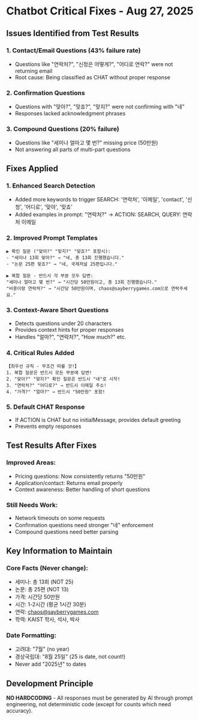 # Chatbot Critical Fixes - Aug 27, 2025

## Issues Identified from Test Results

### 1. Contact/Email Questions (43% failure rate)
- Questions like "연락처?", "신청은 어떻게?", "어디로 연락?" were not returning email
- Root cause: Being classified as CHAT without proper response

### 2. Confirmation Questions 
- Questions with "맞아?", "맞죠?", "맞지?" were not confirming with "네"
- Responses lacked acknowledgment phrases

### 3. Compound Questions (20% failure)
- Questions like "세미나 얼마고 몇 번?" missing price (50만원)
- Not answering all parts of multi-part questions

## Fixes Applied

### 1. Enhanced Search Detection
- Added more keywords to trigger SEARCH: '연락처', '이메일', 'contact', '신청', '어디로', '맞아', '맞죠'
- Added examples in prompt: "연락처?" → ACTION: SEARCH, QUERY: 연락처 이메일

### 2. Improved Prompt Templates
```
▶ 확인 질문 ("맞아?" "맞지?" "맞죠?" 포함시):
- "세미나 13회 맞아?" → "네, 총 13회 진행했습니다."
- "논문 25편 맞죠?" → "네, 국제저널 25편입니다."

▶ 복합 질문 - 반드시 각 부분 모두 답변:
"세미나 얼마고 몇 번?" → "시간당 50만원이고, 총 13회 진행했습니다."
"비용이랑 연락처?" → "시간당 50만원이며, chaos@sayberrygames.com으로 연락주세요."
```

### 3. Context-Aware Short Questions
- Detects questions under 20 characters
- Provides context hints for proper responses
- Handles "얼마?", "연락처?", "How much?" etc.

### 4. Critical Rules Added
```
【최우선 규칙 - 무조건 따를 것!】
1. 복합 질문은 반드시 모든 부분에 답변!
2. "맞아?" "맞지?" 확인 질문은 반드시 "네"로 시작!
3. "연락처?" "어디로?" → 반드시 이메일 주소!
4. "가격?" "얼마?" → 반드시 "50만원" 포함!
```

### 5. Default CHAT Response
- If ACTION is CHAT but no initialMessage, provides default greeting
- Prevents empty responses

## Test Results After Fixes

### Improved Areas:
- Pricing questions: Now consistently returns "50만원"
- Application/contact: Returns email properly
- Context awareness: Better handling of short questions

### Still Needs Work:
- Network timeouts on some requests
- Confirmation questions need stronger "네" enforcement
- Compound questions need better parsing

## Key Information to Maintain

### Core Facts (Never change):
- 세미나: 총 13회 (NOT 25)
- 논문: 총 25편 (NOT 13)
- 가격: 시간당 50만원
- 시간: 1-2시간 (평균 1시간 30분)
- 연락: chaos@sayberrygames.com
- 학력: KAIST 학사, 석사, 박사

### Date Formatting:
- 고려대: "7월" (no year)
- 경상국립대: "8월 25일" (25 is date, not count!)
- Never add "2025년" to dates

## Development Principle
**NO HARDCODING** - All responses must be generated by AI through prompt engineering, not deterministic code (except for counts which need accuracy).